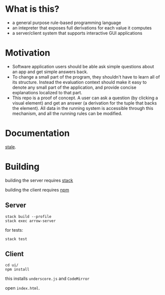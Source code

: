 # What is this?
- a general purpose rule-based programming language
- an intepreter that exposes full derivations for each value it computes
- a server/client system that supports interactive GUI applications

# Motivation
- Software application users should be able ask simple questions about an app and get simple answers back.
- To change a small part of the program, they shouldn't have to learn all of its structure. Instead the evaluation context should make it easy to denote any small part of the application, and provide concise explanations localized to that part.
- This repo is a proof of concept. A user can ask a question (by clicking a visual element) and get an answer (a derivation for the tuple that backs the element). All data in the running system is accessible through this mechanism, and all the running rules can be modified.

# Documentation

[stale](docs/index.md).

# Building

building the server requires [stack](https://docs.haskellstack.org/en/stable/README/)

building the client requires [npm](https://www.npmjs.com/get-npm)

## Server

```
stack build --profile
stack exec arrow-server
```

for tests:

```
stack test
```

## Client

```
cd ui/
npm install
```

this installs `underscore.js` and `CodeMirror`

open `index.html`.

